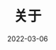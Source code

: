 ---
title: "关于"
date: 2022-03-06
menu:
    main:
        weight: 4
        params: 
            icon: user
---